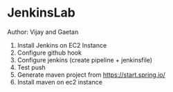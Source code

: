 # JenkinsLab

Author: Vijay and Gaetan

1. Install Jenkins on EC2 Instance 
2. Configure github hook 
3. Configure jenkins (create pipeline + jenkinsfile)
4. Test push
5. Generate maven project from https://start.spring.io/
6. Install maven on ec2 instance 

